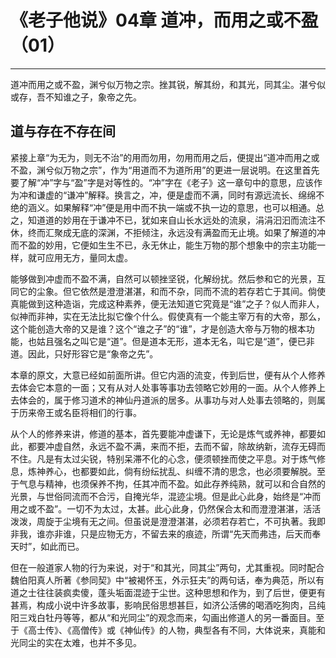 # 《老子他说》04章 道冲，而用之或不盈（01）

------

道冲而用之或不盈，渊兮似万物之宗。挫其锐，解其纷，和其光，同其尘。湛兮似或存，吾不知谁之子，象帝之先。

## 道与存在不存在间

紧接上章“为无为，则无不治”的用而勿用，勿用而用之后，便提出“道冲而用之或不盈，渊兮似万物之宗”，作为“用道而不为道所用”的更进一层说明。在这里首先要了解“冲”字与“盈”字是对等性的。“冲”字在《老子》这一章句中的意思，应该作为冲和谦虚的“谦冲”解释。换言之，冲，便是虚而不满，同时有源远流长、绵绵不绝的涵义。如果解释“冲”便是用中而不执一端或不执一边的意思，也可以相通。总之，知道道的妙用在于谦冲不已，犹如来自山长水远处的流泉，涓涓汩汩而流注不休，终而汇聚成无底的深渊，不拒倾注，永远没有满盈而无止境。如果了解道的冲而不盈的妙用，它便如生生不已，永无休止，能生万物的那个想象中的宗主功能一样，就可应用无方，量同太虚。

能够做到冲虚而不盈不满，自然可以顿挫坚锐，化解纷扰。然后参和它的光景，互同它的尘象。但它依然是澄澄湛湛，和而不杂，同而不流的若存若亡于其间。倘使真能做到这种造诣，完成这种素养，便无法知道它究竟是“谁”之子？似人而非人，似神而非神，实在无法比拟它像个什么。假使真有一个能主宰万有的大帝，那么，这个能创造大帝的又是谁？这个“谁之子”的“谁”，才是创造大帝与万物的根本功能，也姑且强名之叫它是“道”。但是道本无形，道本无名，叫它是“道”，便已非道。因此，只好形容它是“象帝之先”。

本章的原文，大意已经如前面所讲。但它内涵的流变，传到后世，便有从个人修养去体会它本意的一面；又有从对人处事等事功去领略它妙用的一面。从个人修养上去体会的，属于修习道术的神仙丹道派的居多。从事功与对人处事去领略的，则属于历来帝王或名臣将相们的行事。

从个人的修养来讲，修道的基本，首先要能冲虚谦下，无论是炼气或养神，都要如此，都要冲虚自然，永远不盈不满，来而不拒，去而不留，除故纳新，流存无碍而不住。凡是有太过尖锐，特别呆滞不化的心念，便须顿挫而使之平息。对于炼气修息，炼神养心，也都要如此，倘有纷纭扰乱、纠缠不清的思念，也必须要解脱。至于气息与精神，也须保养不拘，任其冲而不盈。如此存养纯熟，就可以和合自然的光景，与世俗同流而不合污，自掩光华，混迹尘境。但是此心此身，始终是“冲而用之或不盈”。一切不为太过，太甚。此心此身，仍然保合太和而澄澄湛湛，活活泼泼，周旋于尘境有无之间。但虽说是澄澄湛湛，必须若存若亡，不可执著。我即非我，谁亦非谁，只是应物无方，不留去来的痕迹，所谓“先天而弗违，后天而奉天时”，如此而已。

但在一般道家人物的行为来说，对于“和其光，同其尘”两句，尤其重视。同时配合魏伯阳真人所著《参同契》中“被褐怀玉，外示狂夫”的两句话，奉为典范，所以有道之士往往装疯卖傻，蓬头垢面混迹于尘世。这种思想和作为，到了后世，便更有甚焉，构成小说中许多故事，影响民俗思想甚巨，如济公活佛的喝酒吃狗肉，吕纯阳三戏白牡丹等等，都从“和光同尘”的观念而来，勾画出修道人的另一番面目。至于《高士传》、《高僧传》或《神仙传》的人物，典型各有不同，大体说来，真能和光同尘的实在太难，也并不多见。